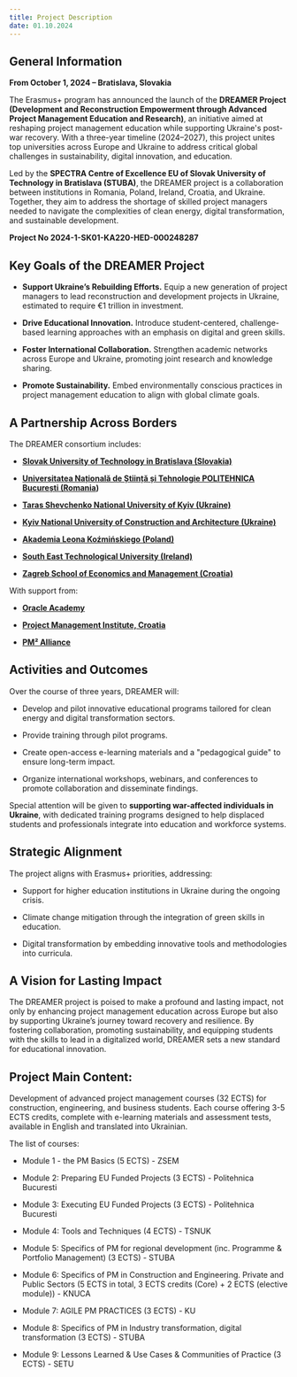 ```yaml
---
title: Project Description
date: 01.10.2024
---
```


## General Information

**From October 1, 2024 – Bratislava, Slovakia**

The Erasmus+ program has announced the launch of the **DREAMER Project (Development and Reconstruction Empowerment through Advanced Project Management Education and Research)**, an initiative aimed at reshaping project management education while supporting Ukraine's post-war recovery. With a three-year timeline (2024–2027), this project unites top universities across Europe and Ukraine to address critical global challenges in sustainability, digital innovation, and education.

Led by the **SPECTRA Centre of Excellence EU of Slovak University of Technology in Bratislava (STUBA)**, the DREAMER project is a collaboration between institutions in Romania, Poland, Ireland, Croatia, and Ukraine. Together, they aim to address the shortage of skilled project managers needed to navigate the complexities of clean energy, digital transformation, and sustainable development.

**Project No 2024-1-SK01-KA220-HED-000248287**

## Key Goals of the DREAMER Project

- **Support Ukraine’s Rebuilding Efforts.** Equip a new generation of project managers to lead reconstruction and development projects in Ukraine, estimated to require €1 trillion in investment.

- **Drive Educational Innovation.** Introduce student-centered, challenge-based learning approaches with an emphasis on digital and green skills.

- **Foster International Collaboration.** Strengthen academic networks across Europe and Ukraine, promoting joint research and knowledge sharing.

- **Promote Sustainability.** Embed environmentally conscious practices in project management education to align with global climate goals.

## A Partnership Across Borders

The DREAMER consortium includes:

- **[Slovak University of Technology in Bratislava (Slovakia)](https://www.stuba.sk)**

- **[Universitatea Națională de Știință și Tehnologie POLITEHNICA București (Romania](https://upb.ro/))**

- **[Taras Shevchenko National University of Kyiv (Ukraine)](https://knu.ua/en/)**

- **[Kyiv National University of Construction and Architecture (Ukraine)](https://eng.knuba.edu.ua/)**

- **[Akademia Leona Koźmińskiego (Poland)](https://www.kozminski.edu.pl/en)**

- **[South East Technological University (Ireland)](https://www.setu.ie/)**

- **[Zagreb School of Economics and Management (Croatia)](https://zsem.hr/en/)**

With support from:

- **[Oracle Academy](https://academy.oracle.com)**

- **[Project Management Institute, Croatia](https://www.pmi-croatia.hr/)**

- **[PM² Alliance](https://www.pm2alliance.eu/)**


## Activities and Outcomes

Over the course of three years, DREAMER will:

- Develop and pilot innovative educational programs tailored for clean energy and digital transformation sectors.

- Provide training through pilot programs.

- Create open-access e-learning materials and a "pedagogical guide" to ensure long-term impact.

- Organize international workshops, webinars, and conferences to promote collaboration and disseminate findings.

Special attention will be given to **supporting war-affected individuals in Ukraine**, with dedicated training programs designed to help displaced students and professionals integrate into education and workforce systems.

## Strategic Alignment

The project aligns with Erasmus+ priorities, addressing:

- Support for higher education institutions in Ukraine during the ongoing crisis.

- Climate change mitigation through the integration of green skills in education.

- Digital transformation by embedding innovative tools and methodologies into curricula.

## A Vision for Lasting Impact

The DREAMER project is poised to make a profound and lasting impact, not only by enhancing project management education across Europe but also by supporting Ukraine’s journey toward recovery and resilience. By fostering collaboration, promoting sustainability, and equipping students with the skills to lead in a digitalized world, DREAMER sets a new standard for educational innovation.

## Project Main Content:

Development of advanced project management courses (32 ECTS) for construction, engineering, and business students. Each course offering 3-5 ECTS credits, complete with e-learning materials and assessment tests, available in English and translated into Ukrainian.

The list of courses:

- Module 1 - the PM Basics (5 ECTS) - ZSEM

- Module 2: Preparing EU Funded Projects (3 ECTS) - Politehnica Bucuresti

- Module 3: Executing EU Funded Projects (3 ECTS) - Politehnica Bucuresti

- Module 4: Tools and Techniques (4 ECTS) - TSNUK

- Module 5: Specifics of PM for regional development (inc. Programme & Portfolio Management) (3 ECTS) - STUBA

- Module 6: Specifics of PM in Construction and Engineering. Private and Public Sectors (5 ECTS in total, 3 ECTS credits (Core) + 2 ECTS (elective module)) - KNUCA

- Module 7:  AGILE PM PRACTICES (3 ECTS) - KU

- Module 8: Specifics of PM in Industry transformation, digital transformation (3 ECTS) - STUBA

- Module 9: Lessons Learned & Use Cases & Communities of Practice (3 ECTS) - SETU